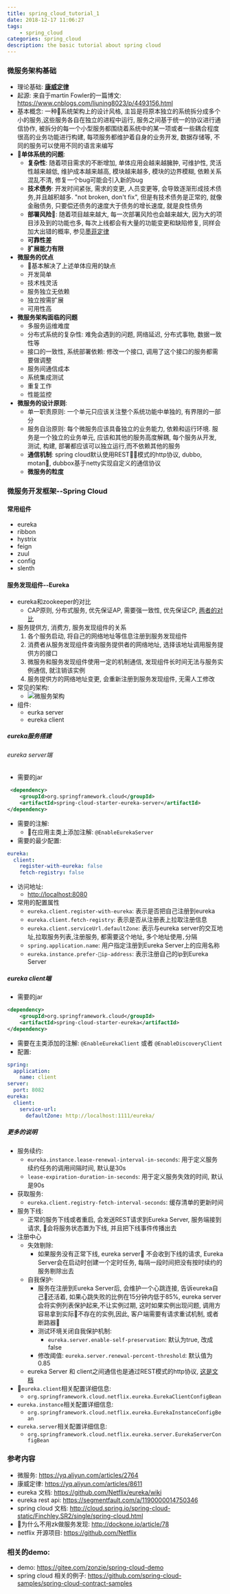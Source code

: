 ```yaml
---
title: spring_cloud_tutorial_1
date: 2018-12-17 11:06:27
tags: 
    - spring_cloud
categories: spring_cloud
description: the basic tutorial about spring cloud
---
```


### 微服务架构基础
- 理论基础: [**康威定律**](http://www.melconway.com/Home/Committees_Paper.html)
- 起源: 来自于martin Fowler的一篇博文: <https://www.cnblogs.com/liuning8023/p/4493156.html>
- 基本概念: 一种系统架构上的设计风格, 主旨是将原本独立的系统拆分成多个小的服务,这些服务各自在独立的进程中运行, 服务之间基于统一的协议进行通信协作, 被拆分的每一个小型服务都围绕着系统中的某一项或者一些耦合程度很高的业务功能进行构建, 每项服务都维护着自身的业务开发, 数据存储等, 不同的服务可以使用不同的语言来编写
- **单体系统的问题**:
  - **复杂性**: 随着项目需求的不断增加, 单体应用会越来越臃肿, 可维护性, 灵活性越来越低, 维护成本越来越高, 模块越来越多, 模块的边界模糊, 依赖关系混乱不清, 修复一个bug可能会引入新的bug
  - **技术债务**: 开发时间紧张, 需求的变更, 人员变更等, 会导致逐渐形成技术债务,并且越积越多. "not broken, don't fix", 但是有技术债务是正常的, 就像金融债务, 只要偿还债务的速度大于债务的增长速度, 就是良性债务
  - **部署风险**: 随着项目越来越大, 每一次部署风险也会越来越大, 因为大的项目涉及到的功能也多, 每次上线都会有大量的功能变更和缺陷修复, 同样会加大出错的概率, 参见[墨菲定律](https://baike.baidu.com/item/%E5%A2%A8%E8%8F%B2%E5%AE%9A%E5%BE%8B/746284?fr=aladdin)
  - **可靠性差**
  - **扩展能力有限**
- **微服务的优点**
  - 基本解决了上述单体应用的缺点
  - 开发简单
  - 技术栈灵活
  - 服务独立无依赖
  - 独立按需扩展
  - 可用性高
- **微服务架构面临的问题**
  - 多服务运维难度
  - 分布式系统的复杂性: 难免会遇到的问题, 网络延迟, 分布式事物, 数据一致性等
  - 接口的一致性, 系统部署依赖: 修改一个接口, 调用了这个接口的服务都需要做调整
  - 服务间通信成本
  - 系统集成测试
  - 重复工作
  - 性能监控
- **微服务的设计原则**:
  - 单一职责原则: 一个单元只应该关注整个系统功能中单独的, 有界限的一部分
  - 服务自治原则: 每个微服务应该具备独立的业务能力, 依赖和运行环境. 服务是一个独立的业务单元, 应该和其他的服务高度解耦, 每个服务从开发, 测试, 构建, 部署都应该可以独立运行,而不依赖其他的服务
  - **通信机制**: spring cloud默认使用REST模式的http协议, dubbo, motan, dubbox基于netty实现自定义的通信协议
  - **微服务的粒度**

### 微服务开发框架--Spring Cloud
#### 常用组件
- eureka
- ribbon
- hystrix
- feign
- zuul
- config
- slenth

#### 服务发现组件--Eureka
- eureka和zookeeper的对比
  - CAP原则, 分布式服务, 优先保证AP, 需要强一致性, 优先保证CP, [两者的对比](http://dockone.io/article/78)
- 服务提供方, 消费方, 服务发现组件的关系
  1. 各个服务启动, 将自己的网络地址等信息注册到服务发现组件
  2. 消费者从服务发现组件查询服务提供者的网络地址, 选择该地址调用服务提供方的接口
  3. 微服务和服务发现组件使用一定的机制通信, 发现组件长时间无法与服务实例通信, 就注销该实例
  4. 服务提供方的网络地址变更, 会重新注册到服务发现组件, 无需人工修改
- 常见的架构:
  - ![微服务架构](https://hexoblog-1255784309.cos.ap-beijing.myqcloud.com/microservice_construct.jpg)
- 组件:
  - eurka server
  - eureka client

##### eureka服务搭建
###### eureka server端
- 需要的jar
```xml
 <dependency>
    <groupId>org.springframework.cloud</groupId>
    <artifactId>spring-cloud-starter-eureka-server</artifactId>
</dependency>
```

- 需要的注解:
  - 在应用主类上添加注解: `@EnableEurekaServer`
- 需要的最少配置:
```yml
eureka:
  client:
    register-with-eureka: false
    fetch-registry: false
```

- 访问地址:
  - <http://localhost:8080>
- 常用的配置属性
  - `eureka.client.register-with-eureka`: 表示是否把自己注册到eureka
  - `eureka.client.fetch-registry`: 表示是否从注册表上拉取注册信息
  - `eureka.client.serviceUrl.defaultZone`: 表示与eureka server的交互地址,拉取服务列表,注册服务, 都需要这个地址, 多个地址使用`,`分隔
  - `spring.application.name`: 用户指定注册到Eureka Server上的应用名称
  - `eureka.instance.prefer-ip-address`: 表示注册自己的ip到Eureka Server

##### eureka client端
- 需要的jar
```xml
<dependency>
    <groupId>org.springframework.cloud</groupId>
    <artifactId>spring-cloud-starter-eureka</artifactId>
</dependency>
```
- 需要在主类添加的注解: `@EnableEurekaClient` 或者 `@EnableDiscoveryClient`
- 配置:
```yml
spring:
  application:
    name: client
server:
  port: 8082
eureka:
  client:
    service-url:
      defaultZone: http://localhost:1111/eureka/
```

##### 更多的说明
  - 服务续约:
    - `eureka.instance.lease-renewal-interval-in-seconds`: 用于定义服务续约任务的调用间隔时间, 默认是30s
    - `lease-expiration-duration-in-seconds`: 用于定义服务失效的时间, 默认是90s
  - 获取服务:
    - `eureka.client.registry-fetch-interval-seconds`: 缓存清单的更新时间
  - 服务下线:
    - 正常的服务下线或者重启, 会发送REST请求到Eureka Server, 服务端接到请求, 会将服务状态置为下线, 并且把下线事件传播出去
  - 注册中心
    - 失效剔除:
      - 如果服务没有正常下线, eureka server 不会收到下线的请求, Eureka Server会在启动时创建一个定时任务, 每隔一段时间把没有按时续约的服务剔除出去
    - 自我保护:
      - 服务在注册到Eureka Server后, 会维护一个心跳连接, 告诉eureka自己还活着, 如果心跳失败的比例在15分钟内低于85%, eureka server会将实例列表保护起来,不让实例过期, 这时如果实例出现问题, 调用方容易拿到实际不存在的实例,因此, 客户端需要有请求重试机制, 或者断路器
      - 测试环境关闭自我保护机制:
        - `eureka.server.enable-self-preservation`: 默认为true, 改成false
      - 修改阈值: `eureka.server.renewal-percent-threshold`: 默认值为0.85
    - eureka Server 和 client之间通信也是通过REST模式的http协议, [这是文档](https://github.com/Netflix/eureka/wiki/Eureka-REST-operations)
  - `eureka.client`相关配置详细信息: 
    - `org.springframework.cloud.netflix.eureka.EurekaClientConfigBean`
  - `eureka.instance`相关配置详细信息: 
    - `org.springframework.cloud.netflix.eureka.EurekaInstanceConfigBean`
  - `eureka.server`相关配置详细信息: 
    - `org.springframework.cloud.netflix.eureka.server.EurekaServerConfigBean`

### 参考内容
- 微服务: <https://yq.aliyun.com/articles/2764>
- 康威定律: <https://yq.aliyun.com/articles/8611>
- eureka 文档: <https://github.com/Netflix/eureka/wiki>
- eureka rest api: <https://segmentfault.com/a/1190000014750346>
- spring cloud 文档: <http://cloud.spring.io/spring-cloud-static/Finchley.SR2/single/spring-cloud.html>
- 为什么不用zk做服务发现: <http://dockone.io/article/78>
- netflix 开源项目: <https://github.com/Netflix>

### 相关的demo:
  - demo: <https://gitee.com/zonzie/spring-cloud-demo>
  - spring cloud 相关的例子: <https://github.com/spring-cloud-samples/spring-cloud-contract-samples>